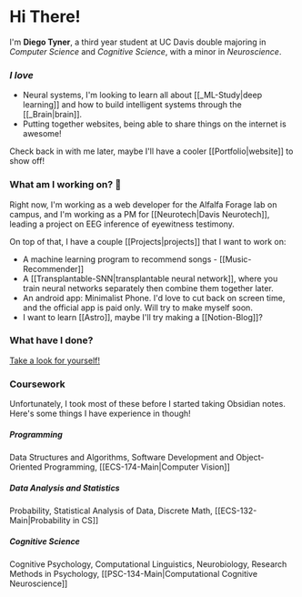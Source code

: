 
# Hi There!

I'm **Diego Tyner**, a third year student at UC Davis double majoring in *Computer Science* and *Cognitive Science*, with a minor in *Neuroscience*. 

### *I love* 
- Neural systems, I'm looking to learn all about [[_ML-Study|deep learning]] and how to build intelligent systems through the [[_Brain|brain]].
- Putting together websites, being able to share things on the internet is awesome! 

Check back in with me later, maybe I'll have a cooler [[Portfolio|website]] to show off!
### What am I working on? 🤔
Right now, I'm working as a web developer for the Alfalfa Forage lab on campus, and I'm working as a PM for [[Neurotech|Davis Neurotech]], leading a project on EEG inference of eyewitness testimony.

On top of that, I have a couple [[Projects|projects]] that I want to work on:  
- A machine learning program to recommend songs - [[Music-Recommender]]  
- A [[Transplantable-SNN|transplantable neural network]], where you train neural networks separately then combine them together later.  
- An android app: Minimalist Phone. I'd love to cut back on screen time, and the official app is paid only. Will try to make myself soon.
- I want to learn [[Astro]], maybe I'll try making a [[Notion-Blog]]?
### What have I done? 
[Take a look for yourself!](https://github.com/diegotyner)
### Coursework
Unfortunately, I took most of these before I started taking Obsidian notes. Here's some things I have experience in though!
##### Programming
Data Structures and Algorithms, Software Development and Object-Oriented Programming, [[ECS-174-Main|Computer Vision]]
##### Data Analysis and Statistics
Probability, Statistical Analysis of Data, Discrete Math, [[ECS-132-Main|Probability in CS]]
##### Cognitive Science
Cognitive Psychology, Computational Linguistics, Neurobiology, Research Methods in Psychology, [[PSC-134-Main|Computational Cognitive Neuroscience]]


